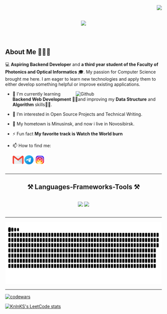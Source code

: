 <img align="right" src="https://visitor-badge.laobi.icu/badge?page_id=jean.jean" />

<h1 align="center">
    <img src="https://readme-typing-svg.herokuapp.com/?font=Righteous&size=35&center=true&vCenter=true&width=500&height=70&duration=4000&lines=Hi+There!+👋;+I'm+Evgeniy+Pochekutov!;" />
</h1>

<br>

<h2> About Me 👱🏻‍♂️‍</h2>

 💻 **Aspiring Backend Developer** and **a third year student of the Faculty of Photonics and Optical Informatics** 🎓. My passion for Computer Science brought me here. I am eager to learn new technologies and apply them to either develop something helpful or improve existing applications.
 
<img width="55%" align="right" alt="Github" src="https://raw.githubusercontent.com/onimur/.github/master/.resources/git-header.svg" />

-  🔭 I'm currently learning **Backend Web Development** 🙋‍♂️and improving my **Data Structure** and **Algorithm** skills👨‍💻.
  
-  👀 I’m interested in Open Source Projects and Technical Writing.

-  🌱 My hometown is Minusinsk, and now i live in Novosibirsk.
  
-  ⚡ Fun fact **My favorite track is Watch the World burn**

- 📫 How to find me:
  
  <a href="">
    <img align="left" alt="Archit Sharma | Linkedin" width="35px" src="https://github.com/jean-cih/jean/blob/main/Assets/Gmail.svg" />
  </a> &nbsp;&nbsp;
  <a href="">
    <img align="left" alt="Archit Sharma | Twitter" width="35px" src="https://github.com/jean-cih/jean/blob/main/Assets/Telegram.svg" />
  </a> &nbsp;&nbsp;
  <a href="">
    <img align="left" alt="Archit Sharma | Twitter" width="35px" src="https://github.com/jean-cih/jean/blob/main/Assets/Instagram.svg" />
  </a> &nbsp;&nbsp;

<br>

  <hr/>
 
<h2 align="center">⚒️ Languages-Frameworks-Tools ⚒️</h2>
<br/>
<div align="center">
    <img src="https://skillicons.dev/icons?i=vscode,github,gitlab,git" />
    <img src="https://skillicons.dev/icons?i=c,cs,dotnet,bash,linux,sqlite,mysql,postgres,vim" /><br>
</div>

<br/>
<hr/>

<div align="center">
 <img width="800" height="200" src="Assets/github-snake.svg" alt="snake"/>
</div>

<hr/>


[![codewars](https://www.codewars.com/users/Jean-cih/badges/large)](https://www.codewars.com/users/Jean-cih)   


[![KnlnKS's LeetCode stats](https://leetcode-stats-six.vercel.app/Jean-cih=KnlnKS)](https://github.com/KnlnKS/leetcode-stats)



